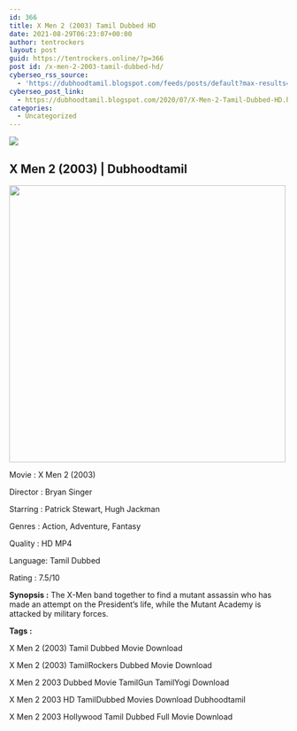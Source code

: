 ```yaml
---
id: 366
title: X Men 2 (2003) Tamil Dubbed HD
date: 2021-08-29T06:23:07+00:00
author: tentrockers
layout: post
guid: https://tentrockers.online/?p=366
post id: /x-men-2-2003-tamil-dubbed-hd/
cyberseo_rss_source:
  - 'https://dubhoodtamil.blogspot.com/feeds/posts/default?max-results=150&start-index=151'
cyberseo_post_link:
  - https://dubhoodtamil.blogspot.com/2020/07/X-Men-2-Tamil-Dubbed-HD.html
categories:
  - Uncategorized
---
```

<div class="media_block">
  <img src="https://1.bp.blogspot.com/-S-0Jf1T4xrs/XwL21MmtEjI/AAAAAAAAAMA/qepDucbqxEoMS3G-KfTnTULmTQV1piuOACK4BGAsYHg/s72-w500-h500-c/2.jpeg" class="media_thumbnail" />
</div>

<div dir="ltr" trbidi="on" readability="24.752">
  <h2>
    <b><span>X Men 2 (2003) | Dubhoodtamil</span></b>
  </h2>
  
  <div class="separator">
    <a href="https://1.bp.blogspot.com/-S-0Jf1T4xrs/XwL21MmtEjI/AAAAAAAAAMA/qepDucbqxEoMS3G-KfTnTULmTQV1piuOACK4BGAsYHg/s960/2.jpeg" imageanchor="1"><img loading="lazy" border="0" data-original-height="960" data-original-width="960" height="500" src="https://1.bp.blogspot.com/-S-0Jf1T4xrs/XwL21MmtEjI/AAAAAAAAAMA/qepDucbqxEoMS3G-KfTnTULmTQV1piuOACK4BGAsYHg/w500-h500/2.jpeg" width="500" /></a>
  </div>
  
  <p>
    Movie<span> </span>:<span> </span>X Men 2 (2003)
  </p>
  
  <p>
    Director<span> </span>:<span> </span>Bryan Singer
  </p>
  
  <p>
    Starring<span> </span>:<span> </span>Patrick Stewart, Hugh Jackman
  </p>
  
  <p>
    Genres<span> </span>:<span> </span>Action, Adventure, Fantasy
  </p>
  
  <p>
    Quality<span> </span>:<span> </span>HD MP4
  </p>
  
  <p>
    Language:<span> </span>Tamil Dubbed
  </p>
  
  <p>
    Rating<span> </span>:<span> </span>7.5/10
  </p>
  
  <p>
    <b>Synopsis :</b> The X-Men band together to find a mutant assassin who has made an attempt on the President&#8217;s life, while the Mutant Academy is attacked by military forces.
  </p>
  
  <p>
    <span><b><span>Tags :</span></b>&nbsp;</span>
  </p>
  
  <p>
    <span>X Men 2 (2003) Tamil Dubbed Movie Download</span>
  </p>
  
  <p>
    <span>X Men 2 (2003) TamilRockers Dubbed Movie Download</span>
  </p>
  
  <p>
    <span>X Men 2 2003 Dubbed Movie TamilGun TamilYogi Download</span>
  </p>
  
  <p>
    <span>X Men 2 2003 HD TamilDubbed Movies Download Dubhoodtamil</span>
  </p>
  
  <p>
    <span>X Men 2 2003 Hollywood Tamil Dubbed Full Movie Download</span>
  </p>
</div>